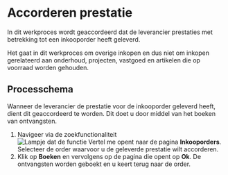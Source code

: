 # Accorderen prestatie

In dit werkproces wordt geaccordeerd dat de leverancier prestaties met betrekking tot een inkooporder heeft geleverd.

Het gaat in dit werkproces om overige inkopen en dus niet om inkopen gerelateerd aan onderhoud, projecten, vastgoed en artikelen die op voorraad worden gehouden.

## Processchema

Wanneer de leverancier de prestatie voor de inkooporder geleverd heeft, dient dit geaccordeerd te worden. Dit doet u door middel van het boeken van ontvangsten. 

1. Navigeer via de zoekfunctionaliteit ![Lampje dat de functie Vertel me opent](https://docs.microsoft.com/nl-NL/dynamics365/business-central/media/ui-search/search_small.png "Vertel me wat u wilt doen")  naar de pagina **Inkooporders**. Selecteer de order waarvoor u de geleverde prestatie wilt accorderen. 
2. Klik op **Boeken** en vervolgens op de pagina die opent op **Ok**. De ontvangsten worden geboekt en u keert terug naar de order.
<!--stackedit_data:
eyJoaXN0b3J5IjpbODcxNTE2NjkyLDQ3Mjk4MDUwMCwtNzIwMz
E5NDQ5LC03MDM1OTM0NDNdfQ==
-->